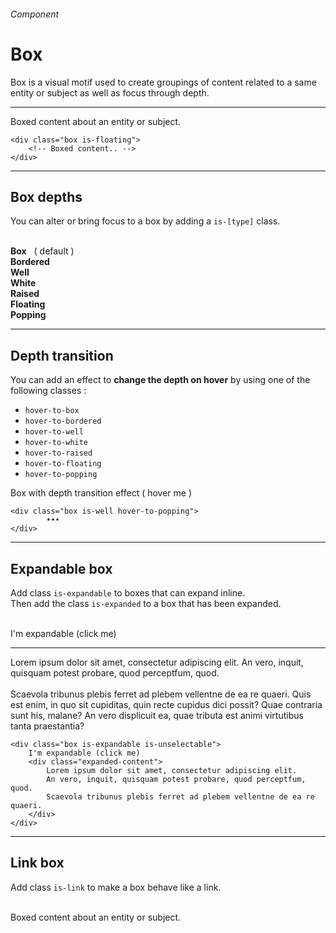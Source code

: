 <h6 class="subtitle is-6 is-uppercase has-text-grey">Component</h6><h1 class="title is-serif is-1 has-text-weight-bold">Box</h1>
<p class="subtitle is-5">
    <span class="has-text-weight-semibold">Box</span> is a visual motif used to create groupings of content related to a same entity or subject as well as focus through depth.
</p>

<hr class="is-large is-visible">

<div class="box is-well is-marginless">
    <div class="box">
        <div class="box is-floating">Boxed content about an entity or subject.</div>
    </div>
</div>

    <div class="box is-floating">
        <!-- Boxed content.. -->
    </div>
<hr class="is-large is-visible">

<h2 class="title is-4">Box depths</h2>

You can alter or bring focus to a box by adding a `is-[type]` class.<br><br>

<div class="box is-well is-large">

<div class="box">
    <div class="subtitle has-text-grey-dark is-6"><strong>Box</strong> &nbsp; ( default )</div>
</div>
<div class="box is-bordered">
    <div class="subtitle has-text-grey-dark is-6"><strong>Bordered</strong></div>
</div>
<div class="box is-well">
    <div class="subtitle has-text-grey-dark is-6"><strong>Well</strong></div>
</div>
<div class="box is-white">
    <div class="subtitle has-text-grey-dark is-6"><strong>White</strong></div>
</div>
<div class="box is-raised">
    <div class="subtitle has-text-grey-dark is-6"><strong>Raised</strong></div>
</div>
<div class="box is-floating">
    <div class="subtitle has-text-grey-dark is-6"><strong>Floating</strong></div>
</div>
<div class="box is-popping">
    <div class="subtitle has-text-grey-dark is-6"><strong>Popping</strong></div>
</div>
</div>

<hr class="is-large is-visible">

<h2 class="title is-4">Depth transition</h2>

You can add an effect to <strong>change the depth on hover</strong> by using one of the following classes :

<ul class="list">
    <li><code>hover-to-box</code></li>
    <li><code>hover-to-bordered</code></li>
    <li><code>hover-to-well</code></li>
    <li><code>hover-to-white</code></li>
    <li><code>hover-to-raised</code></li>
    <li><code>hover-to-floating</code></li>
    <li><code>hover-to-popping</code></li>
</ul>

<div class="box is-well is-marginless">
    <div class="box">
        <div class="box is-well hover-to-popping">Box with depth transition effect ( hover me )</div>
    </div>
</div>

    <div class="box is-well hover-to-popping">
            •••
    </div>
<hr class="is-large is-visible">

<h2 class="title is-4">Expandable box</h2>

Add class `is-expandable` to boxes that can expand inline.<br>Then add the class `is-expanded` to a box that has been expanded.

<br>

<div class="box is-well is-marginless ">
    <div class="box">
        <div id="ebox" class="box is-large is-white hover-to-popping is-expandable is-unselectable" onclick="toggleExpand('ebox')">
            <span class="title is-4 has-text-grey-darker">I'm expandable <span class="has-text-grey has-text-weight-normal">(click me)</span></span>
            <div class="expanded-content">
                <hr class="is-small">
                <div class="subtitle is-5 has-text-grey-darker">Lorem ipsum dolor sit amet, consectetur adipiscing elit. An vero, inquit, quisquam potest probare, quod perceptfum, quod.<br><br>Scaevola tribunus plebis ferret ad plebem vellentne de ea re quaeri. Quis est enim, in quo sit cupiditas, quin recte cupidus dici possit? Quae contraria sunt his, malane? An vero displicuit ea, quae tributa est animi virtutibus tanta praestantia?</div>
            </div>
        </div>
    </div>
</div>

    <div class="box is-expandable is-unselectable">
        I'm expandable (click me)
        <div class="expanded-content">
            Lorem ipsum dolor sit amet, consectetur adipiscing elit.
            An vero, inquit, quisquam potest probare, quod perceptfum, quod.
            Scaevola tribunus plebis ferret ad plebem vellentne de ea re quaeri.
        </div>
    </div>
<hr class="is-large is-visible">

<h2 class="title is-4">Link box</h2>

Add class `is-link` to make a box behave like a link.

<br>

<div class="box is-well is-relaxed">
    <div class="box is-white is-link">Boxed content about an entity or subject.</div>
</div>
